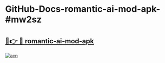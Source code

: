 # GitHub-Docs-romantic-ai-mod-apk-#mw2sz

# <h2><a href="https://andorid.site?title=romantic-ai-mod-apk&ref=07A">🔗👉 🔴 romantic-ai-mod-apk</a></h2>

[![acn](https://github.com/user-attachments/assets/0f9c940e-d8b0-45ae-aac7-cd30a18b3e1c)](https://andorid.site?title=romantic-ai-mod-apk&ref=07A)


